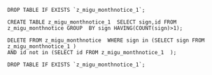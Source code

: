     DROP TABLE IF EXISTS `z_migu_monthnotice_1`;

    CREATE TABLE z_migu_monthnotice_1  SELECT sign,id FROM z_migu_monthnotice GROUP  BY sign HAVING(COUNT(sign)>1);

    DELETE FROM z_migu_monthnotice  WHERE sign in (SELECT sign FROM z_migu_monthnotice_1 ) 
    AND id not in (SELECT id FROM z_migu_monthnotice_1  );

    DROP TABLE IF EXISTS `z_migu_monthnotice_1`;